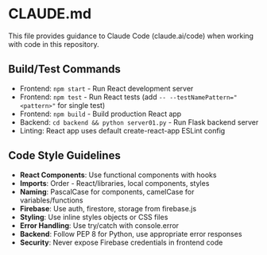 # CLAUDE.md

This file provides guidance to Claude Code (claude.ai/code) when working with code in this repository.

## Build/Test Commands
- Frontend: `npm start` - Run React development server
- Frontend: `npm test` - Run React tests (add `-- --testNamePattern="<pattern>"` for single test)
- Frontend: `npm build` - Build production React app
- Backend: `cd backend && python server01.py` - Run Flask backend server
- Linting: React app uses default create-react-app ESLint config

## Code Style Guidelines
- **React Components**: Use functional components with hooks
- **Imports**: Order - React/libraries, local components, styles
- **Naming**: PascalCase for components, camelCase for variables/functions
- **Firebase**: Use auth, firestore, storage from firebase.js
- **Styling**: Use inline styles objects or CSS files
- **Error Handling**: Use try/catch with console.error
- **Backend**: Follow PEP 8 for Python, use appropriate error responses
- **Security**: Never expose Firebase credentials in frontend code